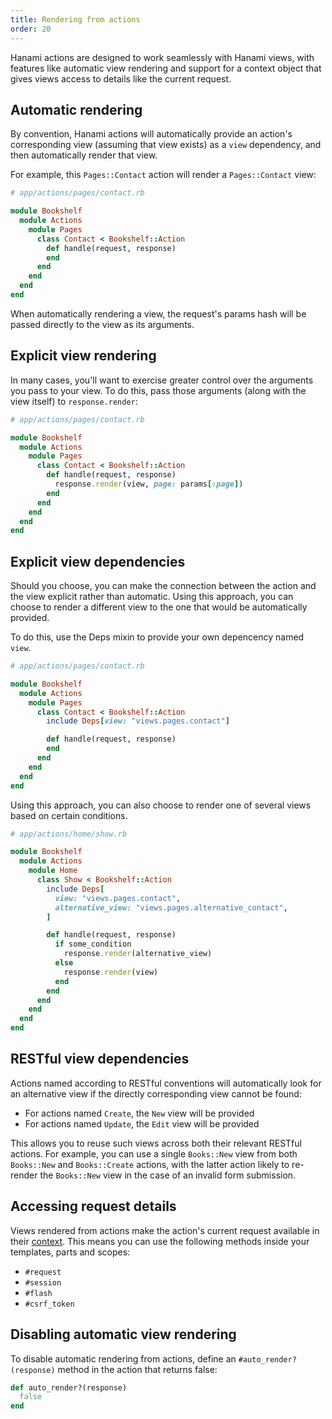 ```yaml
---
title: Rendering from actions
order: 20
---
```


Hanami actions are designed to work seamlessly with Hanami views, with features like automatic view rendering and support for a context object that gives views access to details like the current request.

## Automatic rendering

By convention, Hanami actions will automatically provide an action's corresponding view (assuming that view exists) as a `view` dependency, and then automatically render that view.

For example, this `Pages::Contact` action will render a `Pages::Contact` view:

```ruby
# app/actions/pages/contact.rb

module Bookshelf
  module Actions
    module Pages
      class Contact < Bookshelf::Action
        def handle(request, response)
        end
      end
    end
  end
end
```

When automatically rendering a view, the request's params hash will be passed directly to the view as its arguments.

## Explicit view rendering

In many cases, you'll want to exercise greater control over the arguments you pass to your view. To do this, pass those arguments (along with the view itself) to `response.render`:

```ruby
# app/actions/pages/contact.rb

module Bookshelf
  module Actions
    module Pages
      class Contact < Bookshelf::Action
        def handle(request, response)
          response.render(view, page: params[:page])
        end
      end
    end
  end
end
```

## Explicit view dependencies

Should you choose, you can make the connection between the action and the view explicit rather than automatic. Using this approach, you can choose to render a different view to the one that would be automatically provided.

To do this, use the Deps mixin to provide your own depencency named `view`.

```ruby
# app/actions/pages/contact.rb

module Bookshelf
  module Actions
    module Pages
      class Contact < Bookshelf::Action
        include Deps[view: "views.pages.contact"]

        def handle(request, response)
        end
      end
    end
  end
end
```

Using this approach, you can also choose to render one of several views based on certain conditions.

```ruby
# app/actions/home/show.rb

module Bookshelf
  module Actions
    module Home
      class Show < Bookshelf::Action
        include Deps[
          view: "views.pages.contact",
          alternative_view: "views.pages.alternative_contact",
        ]

        def handle(request, response)
          if some_condition
            response.render(alternative_view)
          else
            response.render(view)
          end
        end
      end
    end
  end
end
```

## RESTful view dependencies

Actions named according to RESTful conventions will automatically look for an alternative view if the directly corresponding view cannot be found:

- For actions named `Create`, the `New` view will be provided
- For actions named `Update`, the `Edit` view will be provided

This allows you to reuse such views across both their relevant RESTful actions. For example, you can use a single `Books::New` view from both `Books::New` and `Books::Create` actions, with the latter action likely to re-render the `Books::New` view in the case of an invalid form submission.

## Accessing request details

Views rendered from actions make the action's current request available in their [context](/v2.1/views/context/). This means you can use the following methods inside your templates, parts and scopes:

- `#request`
- `#session`
- `#flash`
- `#csrf_token`

## Disabling automatic view rendering

To disable automatic rendering from actions, define an `#auto_render?(response)` method in the action that returns false:

```ruby
def auto_render?(response)
  false
end
```
